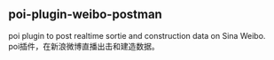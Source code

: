 poi-plugin-weibo-postman
------------------------
poi plugin to post realtime sortie and construction data on Sina Weibo.  
poi插件，在新浪微博直播出击和建造数据。
